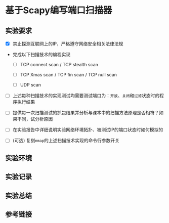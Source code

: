# 基于Scapy编写端口扫描器

## 实验要求

- [x] 禁止探测互联网上的IP，严格遵守网络安全相关法律法规

- 完成以下扫描技术的编程实现

  - [ ] TCP connect scan / TCP stealth scan

  - [ ] TCP Xmas scan / TCP fin scan / TCP null scan

  - [ ] UDP scan

- [ ] 上述每种扫描技术的实现测试均需要测试端口为：`开放`、`关闭`和`过滤`状态时的程序执行结果

- [ ] 提供每一次扫描测试的抓包结果并分析与课本中的扫描方法原理是否相符？如果不同，试分析原因

- [ ] 在实验报告中详细说明实验网络环境拓扑、被测试IP的端口状态时如何模拟的

- [ ] (可选) 复刻`nmap`的上述扫描技术实现的命令行参数开关

## 实验环境

## 实验记录

## 实验总结

## 参考链接
